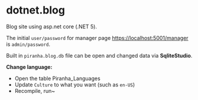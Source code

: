 # dotnet.blog
Blog site using asp.net core (.NET 5).

The initial `user/password` for manager page <https://localhost:5001/manager> is `admin/password`.

Built in `piranha.blog.db` file can be open and changed data via **SqliteStudio**.

**Change language:**
- Open the table Piranha_Languages
- Update `Culture` to what you want (such as `en-US`)
- Recompile, run~
